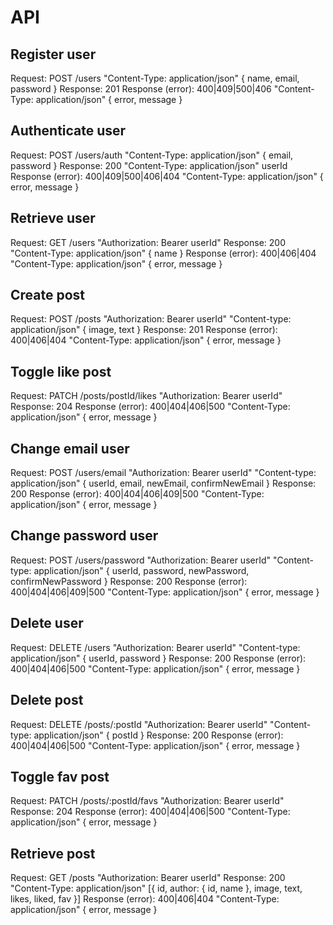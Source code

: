 # API

## Register user

Request: POST /users "Content-Type: application/json" { name, email, password }
Response: 201
Response (error): 400|409|500|406 "Content-Type: application/json" { error, message }

## Authenticate user

Request: POST /users/auth "Content-Type: application/json" { email, password }
Response: 200 "Content-Type: application/json" userId
Response (error): 400|409|500|406|404 "Content-Type: application/json" { error, message }

## Retrieve user

Request: GET /users "Authorization: Bearer userId"
Response: 200 "Content-Type: application/json" { name }
Response (error): 400|406|404 "Content-Type: application/json" { error, message }

## Create post

Request: POST /posts "Authorization: Bearer userId" "Content-type: application/json" { image, text }
Response: 201
Response (error): 400|406|404 "Content-Type: application/json" { error, message }

## Toggle like post

Request: PATCH /posts/postId/likes "Authorization: Bearer userId"
Response: 204
Response (error): 400|404|406|500 "Content-Type: application/json" { error, message }

## Change email user

Request: POST /users/email "Authorization: Bearer userId" "Content-type: application/json" { userId, email, newEmail, confirmNewEmail }
Response: 200
Response (error): 400|404|406|409|500 "Content-Type: application/json" { error, message }

## Change password user

Request: POST /users/password "Authorization: Bearer userId" "Content-type: application/json" { userId, password, newPassword, confirmNewPassword }
Response: 200
Response (error): 400|404|406|409|500 "Content-Type: application/json" { error, message }

## Delete user

Request: DELETE /users "Authorization: Bearer userId" "Content-type: application/json" { userId, password }
Response: 200
Response (error): 400|404|406|500 "Content-Type: application/json" { error, message }

## Delete post

Request: DELETE /posts/:postId "Authorization: Bearer userId" "Content-type: application/json" { postId }
Response: 200
Response (error): 400|404|406|500 "Content-Type: application/json" { error, message }

## Toggle fav post

Request: PATCH /posts/:postId/favs "Authorization: Bearer userId"
Response: 204
Response (error): 400|404|406|500 "Content-Type: application/json" { error, message }

## Retrieve post

Request: GET /posts "Authorization: Bearer userId"
Response: 200 "Content-Type: application/json" [{ id, author: { id, name }, image, text, likes, liked, fav }]
Response (error): 400|406|404 "Content-Type: application/json" { error, message }